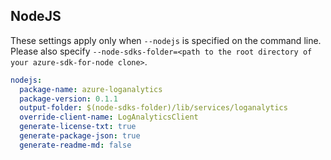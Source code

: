 
## NodeJS
These settings apply only when `--nodejs` is specified on the command line.
Please also specify `--node-sdks-folder=<path to the root directory of your azure-sdk-for-node clone>`.

``` yaml $(nodejs)
nodejs:
  package-name: azure-loganalytics
  package-version: 0.1.1
  output-folder: $(node-sdks-folder)/lib/services/loganalytics
  override-client-name: LogAnalyticsClient
  generate-license-txt: true
  generate-package-json: true
  generate-readme-md: false
```